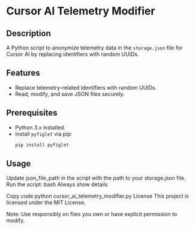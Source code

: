 # Cursor AI Telemetry Modifier

## Description
A Python script to anonymize telemetry data in the `storage.json` file for Cursor AI by replacing identifiers with random UUIDs.

## Features
- Replace telemetry-related identifiers with random UUIDs.
- Read, modify, and save JSON files securely.

## Prerequisites
- Python 3.x installed.
- Install `pyfiglet` via pip:
  ```bash
  pip install pyfiglet
## Usage
Update json_file_path in the script with the path to your storage.json file.
Run the script:
bash
Always show details

Copy code
python cursor_ai_telemetry_modifier.py
License
This project is licensed under the MIT License.

Note: Use responsibly on files you own or have explicit permission to modify.
